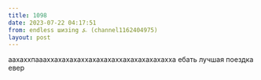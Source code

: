 ```yaml
---
title: 1098
date: 2023-07-22 04:17:51
from: endless шизing ⍼ (channel1162404975)
layout: post
---
```


аахаххпаааххахахахаххахахахаххахахахахахахха ебать лучшая поездка евер
